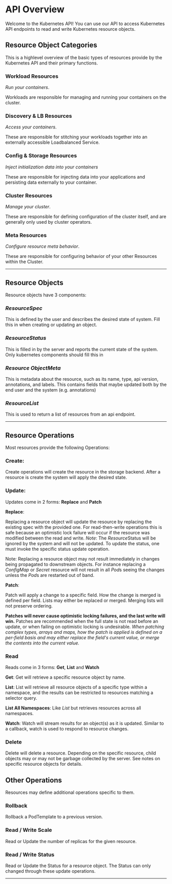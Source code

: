 # <strong>API Overview</strong>

Welcome to the Kubernetes API! You can use our API to access Kubernetes API endpoints to read and write Kubernetes
resource objects.

## Resource Object Categories

This is a highlevel overview of the basic types of resources provide by the Kubernetes API and their primary functions.

### Workload Resources

*Run your containers*.

Workloads are responsible for managing and running your containers on the cluster.

### Discovery & LB Resources

*Access your containers*.

These are responsible for stitching your workloads together into an externally accessible Loadbalanced Service.

### Config & Storage Resources

*Inject initialization data into your containers*

These are responsible for injecting data into your applications and persisting data externally to your container.

### Cluster Resources

*Manage your cluster*.

These are responsible for defining configuration of the cluster itself, and are generally only used by cluster operators.

### Meta Resources

*Configure resource meta behavior*.

These are responsible for configuring behavior of your other Resources within the Cluster.

------------

## Resource Objects

Resource objects have 3 components:

### *ResourceSpec*

This is defined by the user and describes the desired state of system.  Fill this in when creating or updating an
object.

### *ResourceStatus*

This is filled in by the server and reports the current state of the system.  Only kubernetes components should fill
this in

### *Resource ObjectMeta*

This is metadata about the resource, such as its name, type, api version, annotations, and labels.  This contains
fields that maybe updated both by the end user and the system (e.g. annotations)

### *ResourceList*

This is used to return a list of resources from an api endpoint.

------------

## Resource Operations

Most resources provide the following Operations:

### Create:

Create operations will create the resource in the storage backend.  After a resource is create the system will apply
the desired state.

### Update:

Updates come in 2 forms: **Replace** and **Patch**

**Replace**:

Replacing a resource object will update the resource by replacing the existing spec with the provided one.  For
read-then-write operations this is safe because an optimistic lock failure will occur if the resource was modified
between the read and write.  *Note*: The *Resource*Status will be ignored by the system and will not be updated.
To update the status, one must invoke the specific status update operation.

Note: Replacing a resource object may not result immediately in changes being propagated to downstream objects.  For instance
replacing a *ConfigMap* or *Secret* resource will not result in all *Pod*s seeing the changes unless the *Pod*s are
restarted out of band.

**Patch**:

Patch will apply a change to a specific field.  How the change is merged is defined per field.  Lists may either be
replaced or merged.  Merging lists will not preserve ordering.

**Patches will never cause optimistic locking failures, and the last write will win.**  Patches are recommended
 when the full state is not read before an update, or when failing on optimistic locking is undesirable.  *When patching
 complex types, arrays and maps, how the patch is applied is defined on a per-field basis and may either replace
 the field's current value, or merge the contents into the current value.*

### Read

Reads come in 3 forms: **Get**, **List** and **Watch**

**Get**: Get will retrieve a specific resource object by name.

**List**: List will retrieve all resource objects of a specific type within a namespace, and the results can be restricted to resources matching a selector query.

**List All Namespaces**: Like *List* but retrieves resources across all namespaces.

**Watch**: Watch will stream results for an object(s) as it is updated.  Similar to a callback, watch is used to respond to resource changes.

### Delete

Delete will delete a resource.  Depending on the specific resource, child objects may or may not be garbage collected by the server.  See
notes on specific resource objects for details.

## Other Operations

Resources may define additional operations specific to them.

### Rollback

Rollback a PodTemplate to a previous version.

### Read / Write Scale

Read or Update the number of replicas for the given resource.

### Read / Write Status

Read or Update the Status for a resource object.  The Status can only changed through these update operations.

------------
